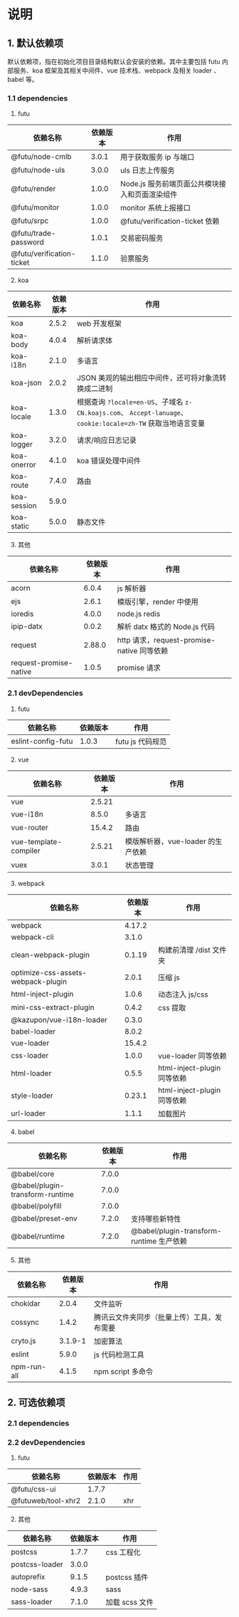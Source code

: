 # 说明

## 1. 默认依赖项

默认依赖项，指在初始化项目目录结构默认会安装的依赖。其中主要包括 futu 内部服务、koa 框架及其相关中间件、vue 技术栈、webpack 及相关 loader 、babel 等。

### 1.1 dependencies

1. futu

| 依赖名称 | 依赖版本 |  作用  |
| -------- | ----- | ---- |
| @futu/node-cmlb | 3.0.1 | 用于获取服务 ip 与端口 |
| @futu/node-uls  | 3.0.0 | uls 日志上传服务 |
| @futu/render    | 1.0.0 | Node.js 服务前端页面公共模块接入和页面渲染组件 |
| @futu/monitor   | 1.0.0 | monitor 系统上报接口 |
| @futu/srpc      | 1.0.0 | @futu/verification-ticket 依赖 |
| @futu/trade-password | 1.0.1 | 交易密码服务 |
| @futu/verification-ticket | 1.1.0 | 验票服务 |

2. koa

| 依赖名称 | 依赖版本 |  作用  |
| -------- | ----- | ---- |
| koa        | 2.5.2 | web 开发框架 |
| koa-body   | 4.0.4 | 解析请求体 |
| koa-i18n   | 2.1.0 | 多语言 |
| koa-json   | 2.0.2 | JSON 美观的输出相应中间件，还可将对象流转换成二进制 |
| koa-locale | 1.3.0 | 根据查询 `?locale=en-US`、子域名 `z-CN.koajs.com`、 `Accept-lanuage`、`cookie:locale=zh-TW` 获取当地语言变量 |
| koa-logger | 3.2.0 | 请求/响应日志记录 |
| koa-onerror | 4.1.0 | koa 错误处理中间件 |
| koa-route | 7.4.0 | 路由 |
| koa-session | 5.9.0 |  |
| koa-static | 5.0.0 | 静态文件 |

3. 其他

| 依赖名称 | 依赖版本 | 作用 |
| ------- | ------  | ----- |
| acorn | 6.0.4 | js 解析器 |
| ejs | 2.6.1 | 模版引擎，render 中使用 |
| ioredis | 4.0.0 | node.js redis |
| ipip-datx | 0.0.2 | 解析 datx 格式的 Node.js 代码 |
| request | 2.88.0 | http 请求，request-promise-native 同等依赖 |
| request-promise-native | 1.0.5 | promise 请求 |

### 2.1 devDependencies


1. futu

| 依赖名称 | 依赖版本 |  作用  |
| -------- | ----- | ---- |
| eslint-config-futu | 1.0.3 | futu js 代码规范 |


2. vue

| 依赖名称 | 依赖版本 |  作用  |
| -------- | ----- | ---- |
| vue        | 2.5.21 |  |
| vue-i18n   | 8.5.0 | 多语言 |
| vue-router | 15.4.2 | 路由 |
| vue-template-compiler | 2.5.21 | 模版解析器，vue-loader 的生产依赖 |
| vuex | 3.0.1 | 状态管理 |

3. webpack

| 依赖名称 | 依赖版本 |  作用  |
| -------- | ----- | ---- |
| webpack   | 4.17.2 |  |
| webpack-cli   | 3.1.0 |  |
| clean-webpack-plugin | 0.1.19 | 构建前清理 /dist 文件夹 |
| optimize-css-assets-webpack-plugin | 2.0.1 | 压缩 js |
| html-inject-plugin | 1.0.6 | 动态注入 js/css
| mini-css-extract-plugin | 0.4.2 | css 提取 |
| @kazupon/vue-i18n-loader | 0.3.0 |  |
| babel-loader | 8.0.2 |  |
| vue-loader | 15.4.2 |  |
| css-loader | 1.0.0 | vue-loader 同等依赖 |
| html-loader | 0.5.5 | html-inject-plugin 同等依赖 |
| style-loader| 0.23.1 | html-inject-plugin 同等依赖 |
| url-loader| 1.1.1 | 加载图片 |

4. babel

| 依赖名称 | 依赖版本 | 作用 |
| ------- | ------  | ----- |
| @babel/core | 7.0.0 |  |
| @babel/plugin-transform-runtime | 7.0.0 |  |
| @babel/polyfill | 7.0.0 |  |
| @babel/preset-env | 7.2.0 | 支持哪些新特性 |
| @babel/runtime  | 7.2.0 |  @babel/plugin-transform-runtime 生产依赖 |

5. 其他

| 依赖名称 | 依赖版本 | 作用 |
| ------- | ------  | ----- |
| chokidar | 2.0.4 | 文件监听 |
| cossync | 1.4.2 | 腾讯云文件夹同步（批量上传）工具，发布需要 |
| cryto.js | 3.1.9-1 | 加密算法 |
| eslint  | 5.9.0 | js 代码检测工具 |
| npm-run-all | 4.1.5 | npm script 多命令 |

## 2. 可选依赖项

### 2.1 dependencies

### 2.2 devDependencies

1. futu

| 依赖名称 | 依赖版本 |  作用  |
| -------- | ----- | ---- |
| @futu/css-ui | 1.7.7 |  |
| @futuweb/tool-xhr2 | 2.1.0 | xhr |

2. 其他

| 依赖名称 | 依赖版本 |  作用  |
| -------- | ----- | ---- |
| postcss | 1.7.7 | css 工程化 |
| postcss-loader | 3.0.0 |  |
| autoprefix | 9.1.5 | postcss 插件 |
| node-sass | 4.9.3 | sass |
| sass-loader | 7.1.0 | 加载 scss 文件 |
